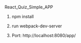 
React_Quiz_Simple_APP

1. npm install 

2. run webpack-dev-server

3. Port: http://localhost:8080/app/

